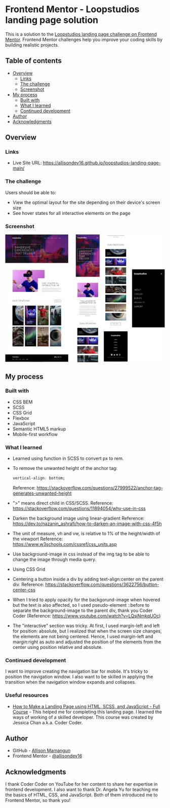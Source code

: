 # Frontend Mentor - Loopstudios landing page solution

This is a solution to the [Loopstudios landing page challenge on Frontend Mentor](https://www.frontendmentor.io/challenges/loopstudios-landing-page-N88J5Onjw). Frontend Mentor challenges help you improve your coding skills by building realistic projects. 

## Table of contents

- [Overview](#overview)
  - [Links](#links)
  - [The challenge](#the-challenge)
  - [Screenshot](#screenshot)
- [My process](#my-process)
  - [Built with](#built-with)
  - [What I learned](#what-i-learned)
  - [Continued development](#continued-development)
- [Author](#author)
- [Acknowledgments](#acknowledgments)

## Overview

### Links

- Live Site URL: https://allisondev16.github.io/loopstudios-landing-page-main/

### The challenge

Users should be able to:

- View the optimal layout for the site depending on their device's screen size
- See hover states for all interactive elements on the page

### Screenshot

![Screenshot of Desktop and Mobile](./images/Consolidated.png)

## My process

### Built with

- CSS BEM
- SCSS
- CSS Grid
- Flexbox
- JavaScript
- Semantic HTML5 markup
- Mobile-first workflow

### What I learned

- Learned using function in SCSS to convert px to rem.

- To remove the unwanted height of the anchor tag:
  ```css
  vertical-align: bottom;
  ```
  Reference: https://stackoverflow.com/questions/27999522/anchor-tag-generates-unwanted-height

- ">" means direct child in CSS/SCSS.
  Reference: https://stackoverflow.com/questions/11894054/why-use-in-css

- Darken the background image using linear-gradient
  Reference: https://dev.to/nazanin_ashrafi/how-to-darken-an-image-with-css-4f5h

- The unit of measure, vh and vw, is relative to 1% of the height/width of the viewport
  Reference: https://www.w3schools.com/cssref/css_units.asp

- Use background-image in css instead of the img tag to be able to change the image through media query.

- Using CSS Grid

- Centering a button inside a div by adding text-align:center on the parent div.
  Reference: https://stackoverflow.com/questions/3622756/button-center-css

- When I tried to apply opacity for the backgorund-image when hovered but the text is also affected, so I used pseudo-element ::before to separate the background-image to the parent div, thank you Coder Coder (Reference: https://www.youtube.com/watch?v=LQsjNmkqUOc)

- The "interactive" section was tricky. At first, I used margin-left and left for position: absolute, but I realized that when the screen size changes, the elements are not being centered. Hence, I used margin-left and margin:right as auto and adjusted the position of the elements from the center using position relative and absolute.

### Continued development

I want to improve creating the navigation bar for mobile. It's tricky to position the navigation window. I also want to be skilled in applying the transition when the navigation window expands and collapses.

### Useful resources

- [How to Make a Landing Page using HTML, SCSS, and JavaScript - Full Course](https://www.youtube.com/watch?v=aoQ6S1a32j8&list=PLtTuvXCqdhRA2fOEMPhiBR8v6FcRCWHbi&index=7&t=3574s) - This helped me for completing this landing page. I learned the ways of working of a skilled developer. This course was created by Jessica Chan a.k.a. Coder Coder.

## Author

- GitHub - [Allison Mamangun](https://github.com/allisondev16)
- Frontend Mentor - [@allisondev16](https://www.frontendmentor.io/profile/allisondev16)

## Acknowledgments

I thank Coder Coder on YouTube for her content to share her expertise in frontend development. I also want to thank Dr. Angela Yu for teaching me the basics of HTML, CSS, and JavaScript. Both of them introduced me to Frontend Mentor, so thank you!
